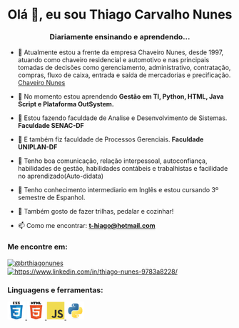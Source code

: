 <h1 align="center">Olá 👋, eu sou Thiago Carvalho Nunes</h1>
<h3 align="center">Diariamente ensinando e aprendendo...</h3>

- 🔭 Atualmente estou a frente da empresa Chaveiro Nunes, desde 1997, atuando como chaveiro residencial e automotivo e nas principais tomadas de decisões como gerenciamento, administrativo, contratação, compras, fluxo de caixa, entrada e saída de mercadorias e precificação. [Chaveiro Nunes](www.chaveironunesdf.com.br)

- 🌱 No momento estou aprendendo **Gestão em TI, Python, HTML, Java Script e Plataforma OutSystem.**

- 🌱 Estou fazendo faculdade de Analise e Desenvolvimento de Sistemas. **Faculdade SENAC-DF**

- 🌱 E também fiz faculdade de Processos Gerenciais. **Faculdade UNIPLAN-DF**

- 🌱 Tenho boa comunicação, relação interpessoal, autoconfiança, habilidades de gestão, habilidades contábeis e trabalhistas e facilidade no aprendizado(Auto-didata)

- 🌱 Tenho conhecimento intermediario em Inglês e estou cursando 3º semestre de Espanhol.

- 🌱 Também gosto de fazer trilhas, pedalar e cozinhar!

- 📫 Como me encontrar: **t-hiago@hotmail.com**

<h3 align="left">Me encontre em:</h3>
<p align="left">
<a href="https://dev.to/@brthiagonunes" target="blank"><img align="center" src="https://raw.githubusercontent.com/rahuldkjain/github-profile-readme-generator/master/src/images/icons/Social/devto.svg" alt="@brthiagonunes" height="30" width="40" /></a>  
<a href="https://www.linkedin.com/in/thiago-nunes-9783a8228/" target="blank"><img align="center" src="https://raw.githubusercontent.com/rahuldkjain/github-profile-readme-generator/master/src/images/icons/Social/linked-in-alt.svg" alt="https://www.linkedin.com/in/thiago-nunes-9783a8228/" height="30" width="40" /></a>
</p>

<h3 align="left">Linguagens e ferramentas:</h3>
<p align="left"> <a href="https://www.w3schools.com/css/" target="_blank" rel="noreferrer"> <img src="https://raw.githubusercontent.com/devicons/devicon/master/icons/css3/css3-original-wordmark.svg" alt="css3" width="40" height="40"/> </a> <a href="https://www.w3.org/html/" target="_blank" rel="noreferrer"> <img src="https://raw.githubusercontent.com/devicons/devicon/master/icons/html5/html5-original-wordmark.svg" alt="html5" width="40" height="40"/> </a> <a href="https://developer.mozilla.org/en-US/docs/Web/JavaScript" target="_blank" rel="noreferrer"> <img src="https://raw.githubusercontent.com/devicons/devicon/master/icons/javascript/javascript-original.svg" alt="javascript" width="40" height="40"/> </a> <a href="https://www.python.org" target="_blank" rel="noreferrer"> <img src="https://raw.githubusercontent.com/devicons/devicon/master/icons/python/python-original.svg" alt="python" width="40" height="40"/> </a> </p>
